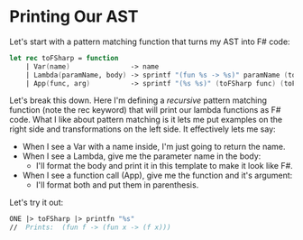 # Printing Our AST

Let's start with a pattern matching function that turns my AST into F# code: 


```fsharp
let rec toFSharp = function
    | Var(name)               -> name
    | Lambda(paramName, body) -> sprintf "(fun %s -> %s)" paramName (toFSharp body)
    | App(func, arg)          -> sprintf "(%s %s)" (toFSharp func) (toFSharp arg)
```

Let's break this down.  Here I'm defining a *recursive* pattern matching function 
(note the rec keyword) that will print our lambda functions as F# code.  What I like about
pattern matching is it lets me put examples on the right side and transformations on the 
left side.  It effectively lets me say:

* When I see a Var with a name inside, I'm just going to return the name.
* When I see a Lambda, give me the parameter name in the body:
    * I'll format the body and print it in this template to make it look like F#.
* When I see a function call (App), give me the function and it's argument:
    * I'll format both and put them in parenthesis.

Let's try it out:

```fsharp
ONE |> toFSharp |> printfn "%s"  
//  Prints:  (fun f -> (fun x -> (f x)))
```
